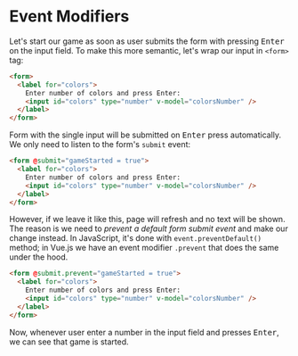 # Event Modifiers

Let's start our game as soon as user submits the form with pressing <kbd>Enter</kbd> on the input field. To make this more semantic, let's wrap our input in `<form>` tag:

```html
<form>
  <label for="colors">
    Enter number of colors and press Enter:
    <input id="colors" type="number" v-model="colorsNumber" />
  </label>
</form>
```

Form with the single input will be submitted on <kbd>Enter</kbd> press automatically. We only need to listen to the form's `submit` event:

```html
<form @submit="gameStarted = true">
  <label for="colors">
    Enter number of colors and press Enter:
    <input id="colors" type="number" v-model="colorsNumber" />
  </label>
</form>
```

However, if we leave it like this, page will refresh and no text will be shown. The reason is we need to _prevent a default form submit event_ and make our change instead. In JavaScript, it's done with `event.preventDefault()` method; in Vue.js we have an event modifier `.prevent` that does the same under the hood.

```html
<form @submit.prevent="gameStarted = true">
  <label for="colors">
    Enter number of colors and press Enter:
    <input id="colors" type="number" v-model="colorsNumber" />
  </label>
</form>
```

Now, whenever user enter a number in the input field and presses <kbd>Enter</kbd>, we can see that game is started.

